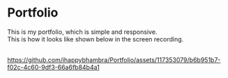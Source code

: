 # Portfolio
This is my portfolio, which is simple and responsive.<br>
This is how it looks like shown below in the screen recording.</br>
<br>

https://github.com/ihappybhambra/Portfolio/assets/117353079/b6b951b7-f02c-4c60-9df3-66a6fb84b4a1


